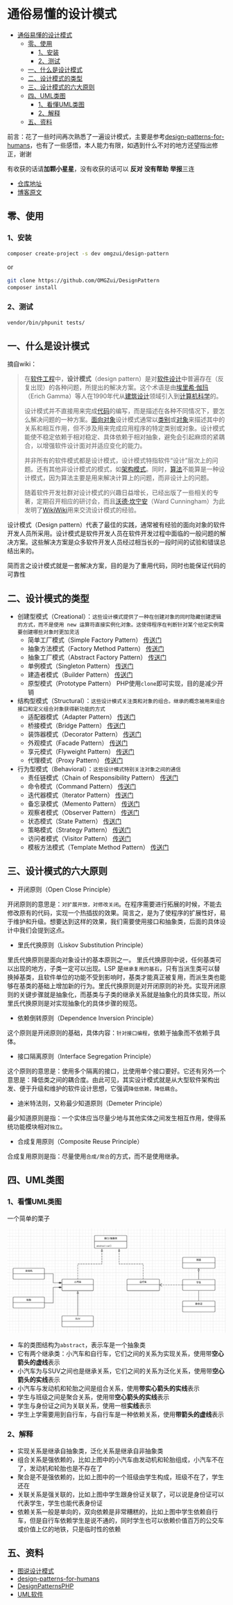 # 通俗易懂的设计模式

<!-- TOC -->

- [通俗易懂的设计模式](#通俗易懂的设计模式)
    - [零、使用](#零使用)
        - [1、安装](#1安装)
        - [2、测试](#2测试)
    - [一、什么是设计模式](#一什么是设计模式)
    - [二、设计模式的类型](#二设计模式的类型)
    - [三、设计模式的六大原则](#三设计模式的六大原则)
    - [四、UML类图](#四uml类图)
        - [1、看懂UML类图](#1看懂uml类图)
        - [2、解释](#2解释)
    - [五、资料](#五资料)

<!-- /TOC -->

前言：花了一些时间再次熟悉了一遍设计模式，主要是参考[design-patterns-for-humans](https://github.com/kamranahmedse/design-patterns-for-humans)，也有了一些感悟，本人能力有限，如遇到什么不对的地方还望指出修正，谢谢

有收获的话请**加颗小星星**，没有收获的话可以 **反对** **没有帮助** **举报**三连

- [仓库地址](https://github.com/OMGZui/DesignPattern)
- [博客原文](http://moll.omgzui.top/article/6)

## 零、使用

### 1、安装

```bash
composer create-project -s dev omgzui/design-pattern
```

or

```bash
git clone https://github.com/OMGZui/DesignPattern
composer install
```

### 2、测试

```bash
vendor/bin/phpunit tests/
```

## 一、什么是设计模式

摘自wiki：

> 在[软件工程](https://zh.wikipedia.org/wiki/%E8%BB%9F%E9%AB%94%E5%B7%A5%E7%A8%8B)中，**设计模式**（design pattern）是对[软件设计](https://zh.wikipedia.org/wiki/%E8%BB%9F%E4%BB%B6%E8%A8%AD%E8%A8%88)中普遍存在（反复出现）的各种问题，所提出的解决方案。这个术语是由[埃里希·伽玛](https://zh.wikipedia.org/wiki/%E5%9F%83%E9%87%8C%E5%B8%8C%C2%B7%E4%BC%BD%E7%91%AA)（Erich Gamma）等人在1990年代从[建筑设计](https://zh.wikipedia.org/wiki/%E5%BB%BA%E7%AD%91%E8%AE%BE%E8%AE%A1)领域引入到[计算机科学](https://zh.wikipedia.org/wiki/%E8%A8%88%E7%AE%97%E6%A9%9F%E7%A7%91%E5%AD%B8)的。
>
> 设计模式并不直接用来完成[代码](https://zh.wikipedia.org/wiki/%E7%A8%8B%E5%BC%8F%E7%A2%BC)的编写，而是描述在各种不同情况下，要怎么解决问题的一种方案。[面向对象](https://zh.wikipedia.org/wiki/%E9%9D%A2%E5%90%91%E5%AF%B9%E8%B1%A1%E7%A8%8B%E5%BA%8F%E8%AE%BE%E8%AE%A1)设计模式通常以[类别](https://zh.wikipedia.org/wiki/%E7%B1%BB_(%E8%AE%A1%E7%AE%97%E6%9C%BA%E7%A7%91%E5%AD%A6))或[对象](https://zh.wikipedia.org/wiki/%E7%89%A9%E4%BB%B6_(%E9%9B%BB%E8%85%A6%E7%A7%91%E5%AD%B8))来描述其中的关系和相互作用，但不涉及用来完成应用程序的特定类别或对象。设计模式能使不稳定依赖于相对稳定、具体依赖于相对抽象，避免会引起麻烦的紧耦合，以增强软件设计面对并适应变化的能力。
>
> 并非所有的软件模式都是设计模式，设计模式特指软件“设计”层次上的问题。还有其他非设计模式的模式，如[架构模式](https://zh.wikipedia.org/w/index.php?title=%E6%9E%B6%E6%A7%8B%E6%A8%A1%E5%BC%8F&action=edit&redlink=1)。同时，[算法](https://zh.wikipedia.org/wiki/%E6%BC%94%E7%AE%97%E6%B3%95)不能算是一种设计模式，因为算法主要是用来解决计算上的问题，而非设计上的问题。
>
> 随着软件开发社群对设计模式的兴趣日益增长，已经出版了一些相关的专著，定期召开相应的研讨会，而且[沃德·坎宁安](https://zh.wikipedia.org/wiki/%E6%B2%83%E5%BE%B7%C2%B7%E5%9D%8E%E5%AE%81%E5%AE%89)（Ward Cunningham）为此发明了[WikiWiki](https://zh.wikipedia.org/wiki/WikiWiki)用来交流设计模式的经验。

设计模式（Design pattern）代表了最佳的实践，通常被有经验的面向对象的软件开发人员所采用。设计模式是软件开发人员在软件开发过程中面临的一般问题的解决方案。这些解决方案是众多软件开发人员经过相当长的一段时间的试验和错误总结出来的。

简而言之设计模式就是一套解决方案，目的是为了重用代码，同时也能保证代码的可靠性

## 二、设计模式的类型

- 创建型模式（Creational）：`这些设计模式提供了一种在创建对象的同时隐藏创建逻辑的方式，而不是使用 new 运算符直接实例化对象。这使得程序在判断针对某个给定实例需要创建哪些对象时更加灵活`
  - 简单工厂模式（Simple Factory Pattern） [传送门](https://github.com/OMGZui/DesignPattern/blob/master/Creational/SimpleFactory)
  - 抽象方法模式（Factory Method Pattern） [传送门](https://github.com/OMGZui/DesignPattern/blob/master/Creational/FactoryMethod)
  - 抽象工厂模式（Abstract Factory Pattern） [传送门](https://github.com/OMGZui/DesignPattern/blob/master/Creational/AbstractFactory)
  - 单例模式（Singleton Pattern） [传送门](https://github.com/OMGZui/DesignPattern/blob/master/Creational/Singleton)
  - 建造者模式（Builder Pattern） [传送门](https://github.com/OMGZui/DesignPattern/blob/master/Creational/Builder)
  - 原型模式（Prototype Pattern） PHP使用`clone`即可实现，目的是减少开销
- 结构型模式（Structural）：`这些设计模式关注类和对象的组合。继承的概念被用来组合接口和定义组合对象获得新功能的方式`
  - 适配器模式（Adapter Pattern） [传送门](https://github.com/OMGZui/DesignPattern/blob/master/Structural/Adapter)
  - 桥接模式（Bridge Pattern） [传送门](https://github.com/OMGZui/DesignPattern/blob/master/Structural/Bridge)
  - 装饰器模式（Decorator Pattern） [传送门](https://github.com/OMGZui/DesignPattern/blob/master/Structural/Decorator)
  - 外观模式（Facade Pattern） [传送门](https://github.com/OMGZui/DesignPattern/blob/master/Structural/Facade)
  - 享元模式（Flyweight Pattern） [传送门](https://github.com/OMGZui/DesignPattern/blob/master/Structural/FlyWeight)
  - 代理模式（Proxy Pattern） [传送门](https://github.com/OMGZui/DesignPattern/blob/master/Structural/Proxy)
- 行为型模式（Behavioral）：`这些设计模式特别关注对象之间的通信`
  - 责任链模式（Chain of Responsibility Pattern） [传送门](https://github.com/OMGZui/DesignPattern/blob/master/Behavioral/ChainOfResponsibility)
  - 命令模式（Command Pattern） [传送门](https://github.com/OMGZui/DesignPattern/blob/master/Behavioral/Command)
  - 迭代器模式（Iterator Pattern） [传送门](https://github.com/OMGZui/DesignPattern/blob/master/Behavioral/Iterator)
  - 备忘录模式（Memento Pattern） [传送门](https://github.com/OMGZui/DesignPattern/blob/master/Behavioral/Memento)
  - 观察者模式（Observer Pattern） [传送门](https://github.com/OMGZui/DesignPattern/blob/master/Behavioral/Observer)
  - 状态模式（State Pattern） [传送门](https://github.com/OMGZui/DesignPattern/blob/master/Behavioral/State)
  - 策略模式（Strategy Pattern） [传送门](https://github.com/OMGZui/DesignPattern/blob/master/Behavioral/Strategy)
  - 访问者模式（Visitor Pattern） [传送门](https://github.com/OMGZui/DesignPattern/blob/master/Behavioral/Visitor)
  - 模板方法模式（Template Method Pattern） [传送门](https://github.com/OMGZui/DesignPattern/blob/master/Behavioral/TemplateMethod)

## 三、设计模式的六大原则

- 开闭原则（Open Close Principle）

开闭原则的意思是：`对扩展开放，对修改关闭`。在程序需要进行拓展的时候，不能去修改原有的代码，实现一个热插拔的效果。简言之，是为了使程序的扩展性好，易于维护和升级。想要达到这样的效果，我们需要使用接口和抽象类，后面的具体设计中我们会提到这点。

- 里氏代换原则（Liskov Substitution Principle）

里氏代换原则是面向对象设计的基本原则之一。 里氏代换原则中说，任何基类可以出现的地方，子类一定可以出现。LSP 是`继承复用的基石`，只有当派生类可以替换掉基类，且软件单位的功能不受到影响时，基类才能真正被复用，而派生类也能够在基类的基础上增加新的行为。里氏代换原则是对开闭原则的补充。实现开闭原则的关键步骤就是抽象化，而基类与子类的继承关系就是抽象化的具体实现，所以里氏代换原则是对实现抽象化的具体步骤的规范。

- 依赖倒转原则（Dependence Inversion Principle）

这个原则是开闭原则的基础，具体内容：`针对接口编程`，依赖于抽象而不依赖于具体。

- 接口隔离原则（Interface Segregation Principle）

这个原则的意思是：使用多个隔离的接口，比使用单个接口要好。它还有另外一个意思是：降低类之间的耦合度。由此可见，其实设计模式就是从大型软件架构出发、便于升级和维护的软件设计思想，它强调`降低依赖，降低耦合`。

- 迪米特法则，又称最少知道原则（Demeter Principle）

最少知道原则是指：一个实体应当尽量少地与其他实体之间发生相互作用，使得系统功能模块相对`独立`。

- 合成复用原则（Composite Reuse Principle）

合成复用原则是指：尽量使用`合成/聚合`的方式，而不是使用继承。

## 四、UML类图

### 1、看懂UML类图

一个简单的栗子

![uml图](./uml.jpeg)

- 车的类图结构为`abstract`，表示车是一个抽象类
- 它有两个继承类：小汽车和自行车，它们之间的关系为实现关系，使用带**空心箭头的虚线**表示
- 小汽车为与SUV之间也是继承关系，它们之间的关系为泛化关系，使用带**空心箭头的实线**表示
- 小汽车与发动机和轮胎之间是组合关系，使用**带实心箭头的实线**表示
- 学生与班级之间是聚合关系，使用带**空心箭头的实线**表示
- 学生与身份证之间为关联关系，使用一根**实线**表示
- 学生上学需要用到自行车，与自行车是一种依赖关系，使用**带箭头的虚线**表示

### 2、解释

- 实现关系是继承自抽象类，泛化关系是继承自非抽象类
- 组合关系是强依赖的，比如上图中的小汽车由发动机和轮胎组成，小汽车不在了，发动机和轮胎也是不存在了
- 聚合是不是强依赖的，比如上图中的一个班级由学生构成，班级不在了，学生还在
- 关联关系是强关联的，比如上图中学生跟身份证关联了，可以说是身份证可以代表学生，学生也能代表身份证
- 依赖关系一般是单向的，双向依赖是非常糟糕的，比如上图中学生依赖自行车，但是自行车依赖学生是说不通的，同时学生也可以依赖价值百万的公交车或价值上亿的地铁，只是临时性的依赖

## 五、资料

- [图说设计模式](https://design-patterns.readthedocs.io/zh_CN/latest/index.html)
- [design-patterns-for-humans](https://github.com/kamranahmedse/design-patterns-for-humans)
- [DesignPatternsPHP](https://github.com/domnikl/DesignPatternsPHP)
- [UML软件](https://www.processon.com/diagrams)